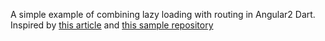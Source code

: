 A simple example of combining lazy loading with routing in Angular2 Dart. Inspired by [this article](https://medium.com/@matanlurey/lazy-loading-with-angular-dart-14f58004f988#.6wa8jsrmj) and [this sample repository](https://github.com/matanlurey/angular2_lazy_example)
